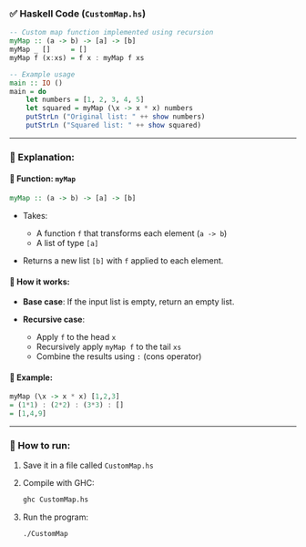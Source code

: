  ### ✅ Haskell Code (`CustomMap.hs`)

```haskell
-- Custom map function implemented using recursion
myMap :: (a -> b) -> [a] -> [b]
myMap _ []     = []
myMap f (x:xs) = f x : myMap f xs

-- Example usage
main :: IO ()
main = do
    let numbers = [1, 2, 3, 4, 5]
    let squared = myMap (\x -> x * x) numbers
    putStrLn ("Original list: " ++ show numbers)
    putStrLn ("Squared list: " ++ show squared)
```

---

### 📘 Explanation:

#### 🔧 Function: `myMap`

```haskell
myMap :: (a -> b) -> [a] -> [b]
```

* Takes:

  * A function `f` that transforms each element (`a -> b`)
  * A list of type `[a]`
* Returns a new list `[b]` with `f` applied to each element.

#### 🔁 How it works:

* **Base case**: If the input list is empty, return an empty list.
* **Recursive case**:

  * Apply `f` to the head `x`
  * Recursively apply `myMap f` to the tail `xs`
  * Combine the results using `:` (cons operator)

#### 🧠 Example:

```haskell
myMap (\x -> x * x) [1,2,3]
= (1*1) : (2*2) : (3*3) : []
= [1,4,9]
```

---

### 🧪 How to run:

1. Save it in a file called `CustomMap.hs`
2. Compile with GHC:

   ```bash
   ghc CustomMap.hs
   ```
3. Run the program:

   ```bash
   ./CustomMap
